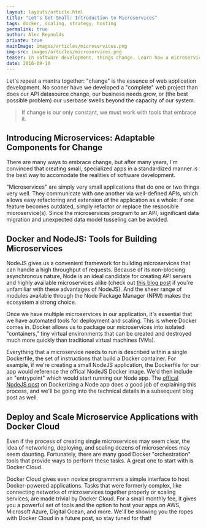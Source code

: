 ```yaml
---
layout: layouts/article.html
title: "Let's Get Small: Introduction to Microservices"
tags: docker, scaling, strategy, hosting
permalink: true
author: Alec Reynolds
private: true
mainImage: images/articles/microservices.png
img-src: images/articles/microservices.png
teaser: In software development, things change. Learn how a microservice architecture can help you adapt to changing requirements and scale applications in the cloud.
date: 2016-09-10
---
```


Let's repeat a mantra together: "change" is the essence of web application development. No sooner have we developed a "complete" web project than does our API datasource change, our business needs grow, or (the best possible problem) our userbase swells beyond the capacity of our system.


> If change is our only constant, we must work with tools that embrace it.

## Introducing Microservices: Adaptable Components for Change

There are many ways to embrace change, but after many years, I'm convinced that creating small, specialized apps in a standardized manner is the best way to accomodate the realities of software development.

"Microservices" are simply very small applications that do one or two things very well. They communicate with one another via well-defined APIs, which allows easy refactoring and extension of the application as a whole: if one feature becomes outdated, simply refactor or replace the resposible microservice(s). Since the microservices program to an API, significant data migration and unexpected data model tusseling can be avoided.

## Docker and NodeJS: Tools for Building Microservices

NodeJS gives us a convenient framework for building microservices that can handle a high throughput of requests. Because of its non-blocking asynchronous nature, Node is an ideal candidate for creating API servers and highly available microservices alike (check out [this blog post](https://www.codeschool.com/blog/2014/10/30/understanding-node-js) if you're unfamiliar with these advantages of NodeJS). And the sheer range of modules available through the Node Package Manager (NPM) makes the ecosystem a strong choice.

Once we have multiple microservices in our application, it's essential that we have automated tools for deployment and scaling. This is where Docker comes in. Docker allows us to package our microservices into isolated "containers," tiny virtual environments that can be created and destroyed much more quickly than traditional virtual machines (VMs).

Everything that a microservice needs to run is described within a single Dockerfile, the set of instructions that build a Docker container. For example, if we're creating a small NodeJS application, the Dockerfile for our app would reference the offical NodeJS Docker image. We'd then include an "entrypoint" which would start running our Node app. The [offical NodeJS post](https://nodejs.org/en/docs/guides/nodejs-docker-webapp) on Dockerizing a Node app does a good job of explaining this process, and we'll be going into the technical details in a subsequent blog post as well.

## Deploy and Scale Microservice Applications with Docker Cloud

Even if the process of creating single microservices may seem clear, the idea of networking, deploying, and scaling dozens of microservices may seem daunting. Fortunately, there are many good Docker "orchestration" tools that provide ways to perform these tasks. A great one to start with is Docker Cloud.

Docker Cloud gives even novice programmers a simple interface to host Docker-powered applications. Tasks that were formerly complex, like connecting networks of microservices together properly or scaling services, are made trivial by Docker Cloud. For a small monthly fee, it gives you a powerful set of tools and the option to host your apps on AWS, Microsoft Azure, Digital Ocean, and more. We'll be showing you the ropes with Docker Cloud in a future post, so stay tuned for that!